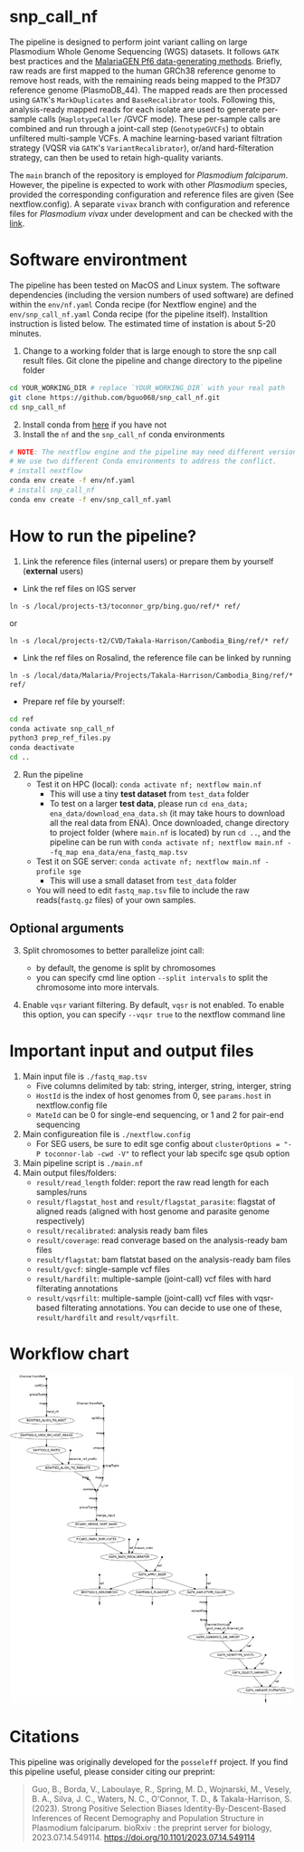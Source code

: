 # snp_call_nf 

The pipeline is designed to perform joint variant calling on large Plasmodium
Whole Genome Sequencing (WGS) datasets. It follows `GATK` best practices and the
[MalariaGEN Pf6 data-generating
methods]((https://ngs.sanger.ac.uk//production/malaria/pfcommunityproject/Pf6/Pf_6_extended_methods.pdf)).
Briefly, raw reads are first mapped to the human GRCh38 reference genome to
remove host reads, with the remaining reads being mapped to the Pf3D7 reference
genome (PlasmoDB_44). The mapped reads are then processed using `GATK`'s
`MarkDuplicates` and `BaseRecalibrator` tools. Following this, analysis-ready
mapped reads for each isolate are used to generate per-sample calls
(`HaplotypeCaller` /GVCF mode). These per-sample calls are combined and run
through a joint-call step (`GenotypeGVCFs`) to obtain unfiltered multi-sample
VCFs. A machine learning-based variant filtration strategy (VQSR via `GATK`'s
`VariantRecalibrator`), or/and hard-filteration strategy, can then be used to
retain high-quality variants.

The `main` branch of the repository is employed for *Plasmodium falciparum*.
However, the pipeline is expected to work with other *Plasmodium* species,
provided the corresponding configuration and reference files are given (See
nextflow.config). A separate `vivax` branch with configuration and reference
files for *Plasmodium vivax* under development and can be checked with the
[link](https://github.com/bguo068/snp_call_nf/tree/vivax).


# Software environtment

The pipeline has been tested on MacOS and Linux system. The software
dependencies (including the version numbers of used software) are defined within the
`env/nf.yaml` Conda recipe (for Nextflow engine) and the `env/snp_call_nf.yaml`
Conda recipe (for the pipeline itself). Installtion instruction is listed below.
The estimated time of instation is about 5-20 minutes.

1. Change to a working folder that is large enough to store the snp call result
files. Git clone the pipeline and change directory to the pipeline folder
```sh
cd YOUR_WORKING_DIR # replace `YOUR_WORKING_DIR` with your real path
git clone https://github.com/bguo068/snp_call_nf.git
cd snp_call_nf
```
2. Install conda from [here](https://docs.conda.io/en/latest/miniconda.html) if you have not
3. Install the `nf` and the `snp_call_nf` conda environments
```sh
# NOTE: The nextflow engine and the pipeline may need different version of java.
# We use two different Conda environments to address the conflict.
# install nextflow
conda env create -f env/nf.yaml
# install snp_call_nf
conda env create -f env/snp_call_nf.yaml
```
# How to run the pipeline?

1. Link the reference files (internal users) or prepare them by yourself
(**external** users)
- Link the ref files on IGS server
```
ln -s /local/projects-t3/toconnor_grp/bing.guo/ref/* ref/
```
or
```
ln -s /local/projects-t2/CVD/Takala-Harrison/Cambodia_Bing/ref/* ref/
```

- Link the ref files on Rosalind, the reference file can be linked by running
```
ln -s /local/data/Malaria/Projects/Takala-Harrison/Cambodia_Bing/ref/* ref/
```
- Prepare ref file by yourself:
```sh
cd ref
conda activate snp_call_nf
python3 prep_ref_files.py
conda deactivate
cd ..
```

2. Run the pipeline
    - Test it on HPC (local): `conda activate nf; nextflow main.nf`
        - This will use a tiny **test dataset** from `test_data` folder
        - To test on a larger **test data**, please run `cd ena_data;
        ena_data/download_ena_data.sh` (it may take hours to download all the
        real data from ENA). Once downloaded, change directory to project folder
        (where `main.nf` is located) by run `cd ..`, and the pipeline can be run
        with `conda activate nf; nextflow main.nf --fq_map
        ena_data/ena_fastq_map.tsv`
    - Test it on SGE server: `conda activate nf; nextflow main.nf -profile sge`
        - This will use a small dataset from `test_data` folder
    - You will need to edit `fastq_map.tsv` file to include the raw
    reads(`fastq.gz` files) of your own samples.

## Optional arguments
3. Split chromosomes to better parallelize joint call:
    - by default, the genome is split by chromosomes
    - you can specify cmd line option `--split intervals` to split the chromosome into more 
    intervals.

4. Enable `vqsr` variant filtering. By default, `vqsr` is not enabled. To enable
this option, you can specify `--vqsr true` to the nextflow command line

# Important input and output files

1. Main input file is `./fastq_map.tsv`
    - Five columns delimited by tab: string, interger, string, interger, string
    - `HostId` is the index of host genomes from 0, see `params.host` in nextflow.config file
    - `MateId` can be 0 for single-end sequencing, or 1 and 2 for pair-end sequencing
2. Main configureation file is `./nextflow.config`
    - For SEG users, be sure to edit sge config about `clusterOptions = "-P toconnor-lab -cwd -V"` to reflect your lab specifc sge qsub option
3. Main pipeline script is `./main.nf`
4. Main output files/folders:
    - `result/read_length` folder: report the raw read length for each samples/runs
    - `result/flagstat_host` and  `result/flagstat_parasite`: flagstat of
    aligned reads (aligned with host genome and parasite genome respectively)
    - `result/recalibrated`: analysis ready bam files
    - `result/coverage`: read converage based on the analysis-ready bam files 
    - `result/flagstat`: bam flatstat based on the analysis-ready bam files 
    - `result/gvcf`: single-sample vcf files
    - `result/hardfilt`: multiple-sample (joint-call) vcf files with hard filterating annotations
    - `result/vqsrfilt`: multiple-sample (joint-call) vcf files with vqsr-based filterating annotations.
   You can decide to use one of these, `result/hardfilt` and `result/vqsrfilt`.

# Workflow chart

![flowchar](./flowchart.png)

# Citations
This pipeline was originally developed for the `posseleff` project. 
If you find this pipeline useful, please consider citing our preprint:
> Guo, B., Borda, V., Laboulaye, R., Spring, M. D., Wojnarski, M., Vesely, B. A., Silva, J. C.,
> Waters, N. C., O'Connor, T. D., & Takala-Harrison, S. (2023). Strong Positive Selection Biases
> Identity-By-Descent-Based Inferences of Recent Demography and Population Structure in
> Plasmodium falciparum. bioRxiv : the preprint server for biology, 2023.07.14.549114.
> https://doi.org/10.1101/2023.07.14.549114
